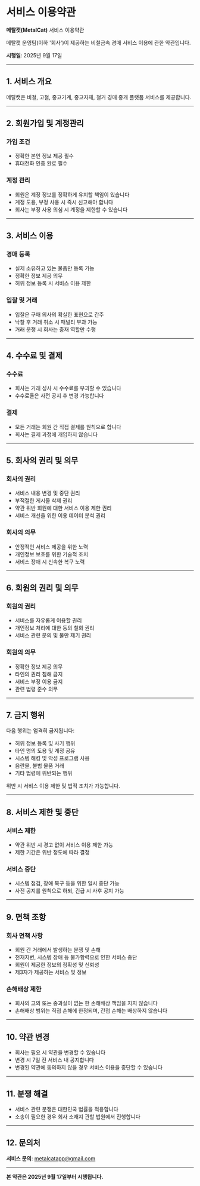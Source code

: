 # 서비스 이용약관

**메탈캣(MetalCat)** 서비스 이용약관

메탈캣 운영팀(이하 '회사')이 제공하는 비철금속 경매 서비스 이용에 관한 약관입니다.

**시행일**: 2025년 9월 17일

---

## 1. 서비스 개요

메탈캣은 비철, 고철, 중고기계, 중고자재, 철거 경매 중개 플랫폼 서비스를 제공합니다.

---

## 2. 회원가입 및 계정관리

### 가입 조건

- 정확한 본인 정보 제공 필수
- 휴대전화 인증 완료 필수

### 계정 관리

- 회원은 계정 정보를 정확하게 유지할 책임이 있습니다
- 계정 도용, 부정 사용 시 즉시 신고해야 합니다
- 회사는 부정 사용 의심 시 계정을 제한할 수 있습니다

---

## 3. 서비스 이용

### 경매 등록

- 실제 소유하고 있는 물품만 등록 가능
- 정확한 정보 제공 의무
- 허위 정보 등록 시 서비스 이용 제한

### 입찰 및 거래

- 입찰은 구매 의사의 확실한 표현으로 간주
- 낙찰 후 거래 취소 시 패널티 부과 가능
- 거래 분쟁 시 회사는 중재 역할만 수행

---

## 4. 수수료 및 결제

### 수수료

- 회사는 거래 성사 시 수수료를 부과할 수 있습니다
- 수수료율은 사전 공지 후 변경 가능합니다

### 결제

- 모든 거래는 회원 간 직접 결제를 원칙으로 합니다
- 회사는 결제 과정에 개입하지 않습니다

---

## 5. 회사의 권리 및 의무

### 회사의 권리

- 서비스 내용 변경 및 중단 권리
- 부적절한 게시물 삭제 권리
- 약관 위반 회원에 대한 서비스 이용 제한 권리
- 서비스 개선을 위한 이용 데이터 분석 권리

### 회사의 의무

- 안정적인 서비스 제공을 위한 노력
- 개인정보 보호를 위한 기술적 조치
- 서비스 장애 시 신속한 복구 노력

---

## 6. 회원의 권리 및 의무

### 회원의 권리

- 서비스를 자유롭게 이용할 권리
- 개인정보 처리에 대한 동의 철회 권리
- 서비스 관련 문의 및 불만 제기 권리

### 회원의 의무

- 정확한 정보 제공 의무
- 타인의 권리 침해 금지
- 서비스 부정 이용 금지
- 관련 법령 준수 의무

---

## 7. 금지 행위

다음 행위는 엄격히 금지됩니다:

- 허위 정보 등록 및 사기 행위
- 타인 명의 도용 및 계정 공유
- 시스템 해킹 및 악성 프로그램 사용
- 음란물, 불법 물품 거래
- 기타 법령에 위반되는 행위

위반 시 서비스 이용 제한 및 법적 조치가 가능합니다.

---

## 8. 서비스 제한 및 중단

### 서비스 제한

- 약관 위반 시 경고 없이 서비스 이용 제한 가능
- 제한 기간은 위반 정도에 따라 결정

### 서비스 중단

- 시스템 점검, 장애 복구 등을 위한 일시 중단 가능
- 사전 공지를 원칙으로 하되, 긴급 시 사후 공지 가능

---

## 9. 면책 조항

### 회사 면책 사항

- 회원 간 거래에서 발생하는 분쟁 및 손해
- 천재지변, 시스템 장애 등 불가항력으로 인한 서비스 중단
- 회원이 제공한 정보의 정확성 및 신뢰성
- 제3자가 제공하는 서비스 및 정보

### 손해배상 제한

- 회사의 고의 또는 중과실이 없는 한 손해배상 책임을 지지 않습니다
- 손해배상 범위는 직접 손해에 한정되며, 간접 손해는 배상하지 않습니다

---

## 10. 약관 변경

- 회사는 필요 시 약관을 변경할 수 있습니다
- 변경 시 7일 전 서비스 내 공지합니다
- 변경된 약관에 동의하지 않을 경우 서비스 이용을 중단할 수 있습니다

---

## 11. 분쟁 해결

- 서비스 관련 분쟁은 대한민국 법률을 적용합니다
- 소송이 필요한 경우 회사 소재지 관할 법원에서 진행합니다

---

## 12. 문의처

**서비스 문의**: metalcatapp@gmail.com

---

**본 약관은 2025년 9월 17일부터 시행됩니다.**
